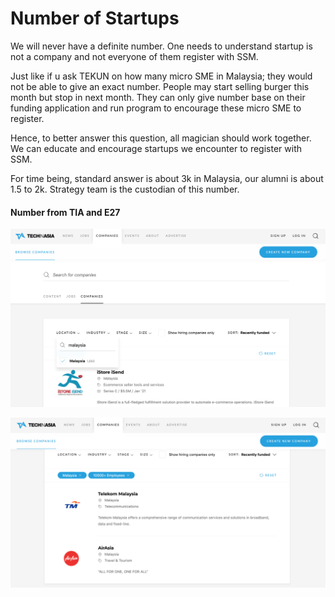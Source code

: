 # Number of Startups

We will never have a definite number. One needs to understand startup is not a company and not everyone of them register with SSM. 

Just like if u ask TEKUN on how many micro SME in Malaysia; they would not be able to give an exact number. People may start selling burger this month but stop in next month. They can only give number base on their funding application and run program to encourage these micro SME to register.

Hence, to better answer this question, all magician should work together. We can educate and encourage startups we encounter to register with SSM.

For time being, standard answer is about 3k in Malaysia, our alumni is about 1.5 to 2k. Strategy team is the custodian of this number.

#### Number from TIA and E27

![TIA shows about 2000 Malaysia startups](../.gitbook/assets/screenshot-2021-02-22-at-10.39.20-am.png)

![Debatable if listed company should be counted as startup or not](../.gitbook/assets/screenshot-2021-02-22-at-10.40.14-am.png)

